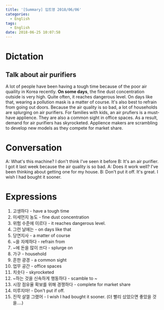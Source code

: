 ```yaml
---
title: '[Summary] 입트영 2018/06/06'
categories:
  - English
tags:
  - English
date: 2018-06-25 10:07:58
---
```


# Dictation
## Talk about air purifiers
A lot of people have been having a tough time because of the poor air quaility in Korea recently. **On some days**, the fine dust concentration outside is very high. Quite often, it reaches dangerous level. On days like that, wearing a pollution mask is a matter of course. It's also best to refrain from going out doors. Because the air quality is so bad, a lot of households are splurging on air purifiers. For families with kids, an air prufiers is a must-have applience. They are also a common sight in office spaces. As a result, demand for air purifiers has skyrocketed. Applience makers are scrambling to develop new models as they compete for market share.

# Conversation
A: What's this machine? I don't think I've seen it before
B: It's an air purifier. I got it last week because the air quality is so bad.
A: Does it work well? I've been thinking about getting one for my house.
B: Don't put it off. It's great. I wish I had bought it sooner.

# Expressions
1. 고생하다 - have a tough time
2. 미세먼지 농도 - fine dust concentration
3. 위험 수준에 이르다 - it reaches dangerous level.
4. 그런 날에는 - on days like that
5. 당연지사 - a matter of course
6. ~을 자제하다 - refrain from
7. ~에 돈을 많이 쓰다 - splurge on
8. 가구 - household
9. 흔한 광경 - a common sight
10. 업무 공간 - office spaces
11. 치솟다 - skyrocketed
12. ~하는 것을 신속하게 행동하다 - scamble to ~
13. 시장 점유율 확보를 위해 경쟁하다 - complete for market share
14. 미루지마! - Don't put if off.
15. 진작 살껄 그랬어 - I wish I had bought it sooner. (더 빨리 샀었으면 좋았을 것을....)